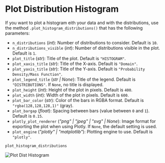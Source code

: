 # Plot Distribution Histogram

If you want to plot a histogram eith your data and with the distributions, use the method `.plot_histogram_distributions()` that has the following parameters:

- `n_distributions` (_int_): Number of distributions to consider. Default is `10`.
- `n_distributions_visible` (_int_): Number of distributions visible in the plot. Default is `1`.
- `plot_title` (_str_): Title of the plot. Default is `"HISTOGRAM"`.
- `plot_xaxis_title` (_str_): Title of the X-axis. Default is `"Domain"`.
- `plot_yaxis_title` (_str_): Title of the Y-axis. Default is `"Probability Density/Mass Function"`.
- `plot_legend_title` (_str | None_): Title of the legend. Default is `"DISTRIBUTIONS"`. If `None`, no title is displayed.
- `plot_height` (_int_): Height of the plot in pixels. Default is `400`.
- `plot_width` (_int_): Width of the plot in pixels. Default is `600`.
- `plot_bar_color` (_str_): Color of the bars in RGBA format. Default is `"rgba(128,128,128,1)"` (gray).
- `plot_bargap` (_float_): Spacing between bars (value between `0` and `1`). Default is `0.15`.
- `plotly_plot_renderer` (_"png" | "jpeg" | "svg" | None_): Image format for exporting the plot when using Plotly. If `None`, the default setting is used.
- `plot_engine` (_"plotly" | "matplotlib"_): Plotting engine to use. Default is `"plotly"`.

```pyther
plot_histogram_distributions
```

![Plot Dist Histogram](/static/fit/plot_dist_histogram.png)
